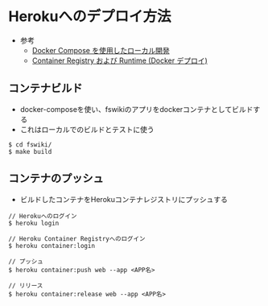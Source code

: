 # Herokuへのデプロイ方法

- 参考
  - [Docker Compose を使用したローカル開発](https://devcenter.heroku.com/ja/articles/local-development-with-docker-compose)
  - [Container Registry および Runtime (Docker デプロイ)](https://devcenter.heroku.com/ja/articles/container-registry-and-runtime)

## コンテナビルド

- docker-composeを使い、fswikiのアプリをdockerコンテナとしてビルドする
- これはローカルでのビルドとテストに使う

```shell
$ cd fswiki/
$ make build
```

## コンテナのプッシュ

- ビルドしたコンテナをHerokuコンテナレジストリにプッシュする

```shell
// Herokuへのログイン
$ heroku login

// Heroku Container Registryへのログイン
$ heroku container:login

// プッシュ
$ heroku container:push web --app <APP名>

// リリース
$ heroku container:release web --app <APP名>
```

